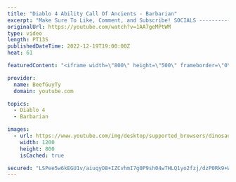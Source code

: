 ```yaml
---
title: "Diablo 4 Ability Call Of Ancients - Barbarian"
excerpt: "Make Sure To Like, Comment, and Subscribe! SOCIALS ---------------------------------------------- Join Our ..."
originalUrl: https://youtube.com/watch?v=1AA7geMPtWM
type: video
length: PT13S
publishedDateTime: 2022-12-19T19:00:00Z
heat: 61

featuredContent: "<iframe width=\"800\" height=\"500\" frameborder=\"0\" src=\"https://www.youtube.com/embed/1AA7geMPtWM\" allow=\"accelerometer; autoplay; encrypted-media; gyroscope; picture-in-picture\" allowfullscreen></iframe>"

provider:
  name: BeefGuyTy
  domain: youtube.com

topics:
  - Diablo 4
  - Barbarian

images:
  - url: https://www.youtube.com/img/desktop/supported_browsers/dinosaur.png
    width: 1200
    height: 800
    isCached: true

secured: "LSPee5w6kEGU1v/aiuqyO8+IZCvhmI7g0P9sh04wTHLQ1yo2fzj/dzP0Rk9+WikVtkDIvk4sOKA+8lvrDiONDETA3oVRFEnhdc+hrZOlsmQCf0DZ7I/0DI+X6vVY3MOVRL3eyjQm11l7cQ/tMYUz9oVBGsE6WlTHFPQEyJOtQLIU45G7QrlSrPv5mzAmm0pXn5549EYvn8fk+TEhhVXJHCg5lmX3JUvTokZHgOXY7o2E0xFlqCIaLko0BB3CEO+DZBLlCCyw9ZKYvbT7gBLegQdVJsxZtXU6JQ2BeiCny1QKj/Y+4vV1Ri9kP3hNI8L2usBiuyu4KndDkzhnzcoHHTiE2RDFHZu2OxbYzrAIYZbTbn9NOQrH9pdPIlPR+Zwzt18thkL+O2OJW+T6Loi3moB7FlCMugZ9YypTZnpAsIs=;5oe8xblJInDc5OMOVEwHbA=="
---
```


